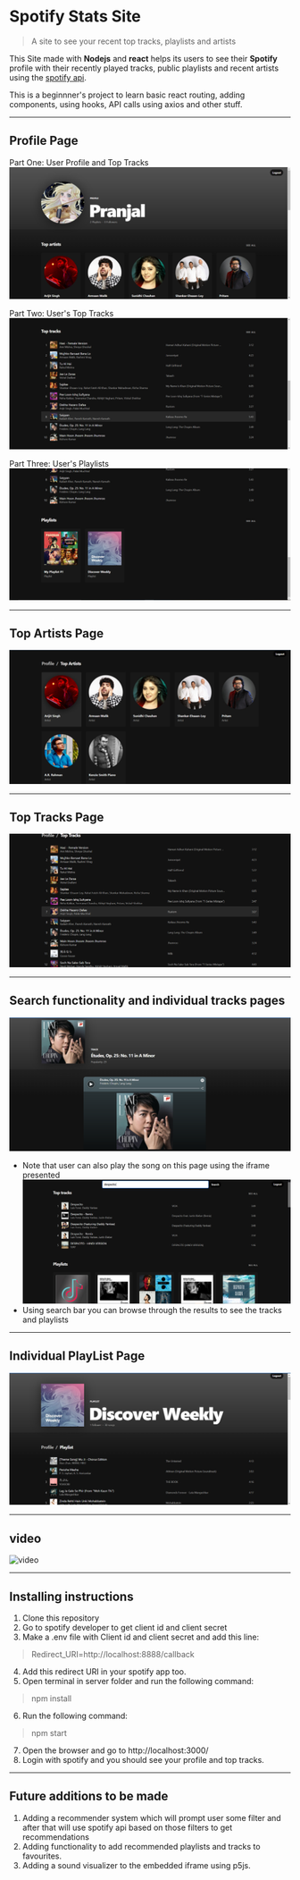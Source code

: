 # Spotify Stats Site

> A site to see your recent top tracks, playlists and artists

This Site made with __Nodejs__ and __react__ helps its users to see their __Spotify__ profile with their recently played tracks, public playlists and recent artists using the [spotify api](https://developer.spotify.com/documentation/web-api/). 

This is a beginnner's project to learn basic react routing, adding components, using hooks, API calls using axios and other stuff.

---
## Profile Page

Part One: User Profile and Top Tracks
![ProfilePage1](assets/ProfilePage1.png)

Part Two: User's Top Tracks
![ProfilePage2](assets/ProfilePage2.png)

Part Three: User's Playlists
![ProfilePage3](assets/ProfilePage3.png)

---

## Top Artists Page
![ArtistsPage](assets/TopArtistsPage.png)

---
## Top Tracks Page
![TopTracksPage](assets/Screenshot%202022-07-10%20023041.png)

---

## Search functionality and individual tracks pages
![Tracks Page](assets/TracksPage.png)
* Note that user can also play the song on this page using the iframe presented
![Search Bar with resulte](assets/Search.png)
* Using search bar you can browse through the results to see the tracks and playlists
---

## Individual PlayList Page

![PlaylistPage](assets/Playlist.png)


---

## video 

![video](assets/2022-07-12%2009-05-58.gif)

---
## Installing instructions
1. Clone this repository 
2. Go to spotify developer to get client id and client secret
3. Make a .env file with Client id and client secret and add this line:
> Redirect_URI=http://localhost:8888/callback
4. Add this redirect URI in your spotify app too.
5. Open terminal in server folder and run the following command:
> npm install
6. Run the following command:
> npm start
7. Open the browser and go to http://localhost:3000/
8. Login with spotify and you should see your profile and top tracks.

---
## Future additions to be made

1. Adding a recommender system which will prompt user some filter and after that will use spotify api based on those filters to get recommendations
2. Adding functionality to add recommended playlists and tracks to favourites.
3. Adding a sound visualizer to the embedded iframe using p5js.


